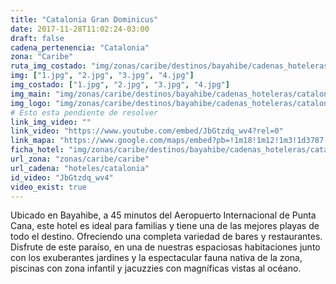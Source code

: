 ```yaml
---
title: "Catalonia Gran Dominicus"
date: 2017-11-28T11:02:24-03:00
draft: false
cadena_pertenencia: "Catalonia"
zona: "Caribe"
ruta_img_costado: "img/zonas/caribe/destinos/bayahibe/cadenas_hoteleras/catalonia/catalonia_gran_dominicus/imagenes/"
img: ["1.jpg", "2.jpg", "3.jpg", "4.jpg"]
img_costado: ["1.jpg", "2.jpg", "3.jpg", "4.jpg"]
img_main: "img/zonas/caribe/destinos/bayahibe/cadenas_hoteleras/catalonia/catalonia_gran_dominicus/catalonia_gran_dominicus.jpg"
img_logo: "img/zonas/caribe/destinos/bayahibe/cadenas_hoteleras/catalonia/catalonia_gran_dominicus/logo_hotel/logo_catalonia_gran_dominicus.jpg"
# Esto esta pendiente de resolver
link_img_video: ""
link_video: "https://www.youtube.com/embed/JbGtzdq_wv4?rel=0"
link_mapa: "https://www.google.com/maps/embed?pb=!1m18!1m12!1m3!1d3787.0248219790888!2d-68.82333168510982!3d18.346151987510822!2m3!1f0!2f0!3f0!3m2!1i1024!2i768!4f13.1!3m3!1m2!1s0x8ea8aa0603e5ea95%3A0xb9fdda03f4bd27c1!2sCatalonia+Gran+Dominicus!5e0!3m2!1ses!2scl!4v1511877927419"
ficha_hotel: "img/zonas/caribe/destinos/bayahibe/cadenas_hoteleras/catalonia/catalonia_gran_dominicus/catalonia_gran_dominicus.pdf"
url_zona: "zonas/caribe/caribe"
url_cadena: "hoteles/catalonia"
id_video: "JbGtzdq_wv4"
video_exist: true
---
```

Ubicado en Bayahibe, a 45 minutos del Aeropuerto Internacional de Punta Cana, este hotel es ideal para familias y tiene una de las mejores playas de todo el destino. Ofreciendo una completa variedad de bares y restaurantes. Disfrute de este paraíso, en una de nuestras espaciosas habitaciones junto con los exuberantes jardines y la espectacular fauna nativa de la zona, piscinas con zona infantil y jacuzzies con magníficas vistas al océano.
